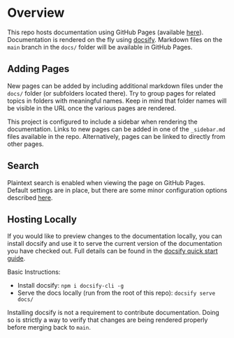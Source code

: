 # Overview

This repo hosts documentation using GitHub Pages (available [here](https://alvearie.github.io/quality-measure-and-cohort-service/)).
Documentation is rendered on the fly using [docsify](https://docsify.js.org/#/). Markdown files on the `main` branch in the
`docs/` folder will be available in GitHub Pages.

## Adding Pages
New pages can be added by including additional markdown files under the `docs/` folder (or subfolders located there).
Try to group pages for related topics in folders with meaningful names. Keep in mind that folder names will be visible in
the URL once the various pages are rendered.

This project is configured to include a sidebar when rendering the documentation. Links to new pages can be added in one of
the `_sidebar.md` files available in the repo. Alternatively, pages can be linked to directly from other pages.

## Search
Plaintext search is enabled when viewing the page on GitHub Pages. Default settings are in place, but there are some minor
configuration options described [here](https://docsify.js.org/#/plugins?id=full-text-search).

## Hosting Locally
If you would like to preview changes to the documentation locally, you can install docsify and use it to serve the current
version of the documentation you have checked out. Full details can be found in the [docsify quick start guide](https://docsify.js.org/#/quickstart?id=quick-start).

Basic Instructions:

* Install docsify: `npm i docsify-cli -g`
* Serve the docs locally (run from the root of this repo): `docsify serve docs/`

Installing docsify is not a requirement to contribute documentation. Doing so is strictly a way to verify that changes are
being rendered properly before merging back to `main`.
